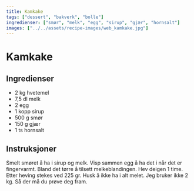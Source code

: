 ```yaml
---
title: Kamkake
tags: ["dessert", "bakverk", "bolle"]
ingredienser: ["smør", "melk", "egg", "sirup", "gjær", "hornsalt"]
images: ["../../assets/recipe-images/web_kamkake.jpg"]
---
```


# Kamkake

## Ingredienser

- 2 kg hvetemel
- 7,5 dl melk
- 2 egg
- 1 kopp sirup
- 500 g smør
- 150 g gjær
- 1 ts hornsalt

## Instruksjoner

Smelt smøret å ha i sirup og melk. Visp sammen egg å ha det i når det er fingervarmt. Bland det tørre å tilsett melkeblandingen. Hev deigen 1 time. Etter heving stekes ved 225 gr. Husk å ikke ha i alt melet. Jeg bruker ikke 2 kg. Så der må du prøve deg fram.
